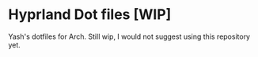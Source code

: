 # Hyprland Dot files [WIP]
Yash's dotfiles for Arch. Still wip, I would not suggest using this repository yet.
